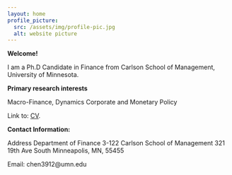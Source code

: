 ```yaml
---
layout: home
profile_picture:
  src: /assets/img/profile-pic.jpg
  alt: website picture
---
```


<strong>Welcome!</strong>

<p>
  I am a Ph.D Candidate in Finance from Carlson School of Management, University of Minnesota.
</p>

<strong>Primary research interests</strong>

<p>
  Macro-Finance, Dynamics Corporate and Monetary Policy
</p>

<p>
  Link to: <a href="https://github.com/eliottvincent/bay">CV</a>.
</p>


<strong>Contact Information:</strong>

<p>
  Address 
  Department of Finance
  3-122 Carlson School of Management
  321 19th Ave South
  Minneapolis, MN, 55455
</p>

<p>
  Email: chen3912@umn.edu
</p>
